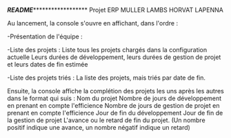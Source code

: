 ***********************************README*****************************************************
Projet ERP MULLER LAMBS HORVAT LAPENNA 

Au lancement, la console s'ouvre en affichant, dans l'ordre : 

-Présentation de l'équipe : 


-Liste des projets :
	Liste tous les projets chargés dans la configuration actuelle
	Leurs durées de développement, leurs durées de gestion de projet et leurs dates de fin estimée

-Liste des projets triés :
	La liste des projets, mais triés par date de fin.
	

	
Ensuite, la console affiche la complétion des projets les uns après les autres dans le format qui suis : 
Nom du projet
Nombre de jours de développement en prenant en compte l'efficience
Nombre de jours de gestion de projet en prenant en compte l'efficience
Jour de fin du développement
Jour de fin de la gestion de projet
L'avance ou le retard de fin du projet. (Un nombre positif indique une avance, un nombre négatif indique un retard)